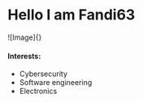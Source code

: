 # Hello I am Fandi63
![Image]{}
#### Interests:
- Cybersecurity
- Software engineering
- Electronics
